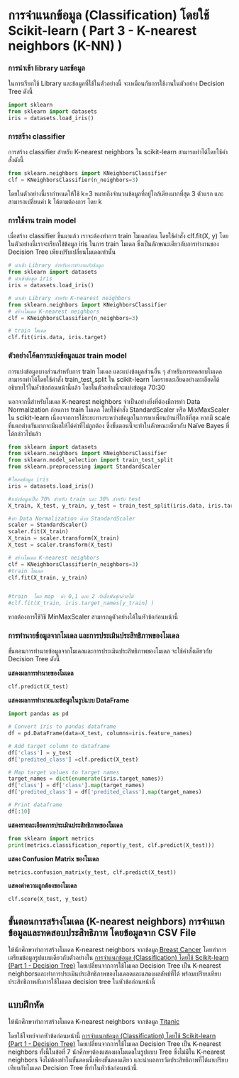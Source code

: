# การจำแนกข้อมูล (Classification) โดยใช้ Scikit-learn ( Part 3 - K-nearest neighbors (K-NN) )


### การนำเข้า library และข้อมูล
ในการเรียกใช้ Library และข้อมูลที่ใช้ในตัวอย่างนี้ จะเหมือนกับการใช้งานในตัวอย่าง Decision Tree ดังนี้

```python
import sklearn
from sklearn import datasets
iris = datasets.load_iris()
```


### การสร้าง classifier 

การสร้าง classifier สำหรับ K-nearest neighbors ใน scikit-learn สามารถทำได้โดยใช้คำสั่งดังนี้

```python
from sklearn.neighbors import KNeighborsClassifier
clf = KNeighborsClassifier(n_neighbors=3)
```

โดยในตัวอย่างนี้เรากำหนดให้ใช้ k=3 หมายถึงจำนวนข้อมูลที่อยู่ใกล้เดียงมากที่สุด 3 ตัวแรก  และสามารถเปลี่ยนค่า k ได้ตามต้องการ โดย k 

### การใช้งาน train model
เมื่อสร้าง classifier ขึ้นมาแล้ว เราจะต้องทำการ train โมเดลก่อน โดยใช้คำสั่ง clf.fit(X, y)
โดยในตัวอย่างนี้เราจะเรียกใข้ข้อมูล iris ในการ train โมเดล ซึ่งเป็นลักษณะเดียวกับการทำงานของ Decision Tree เพียงปรับเปลี่ยนโมเดลเท่านั้น

```python
# นำเข้า Library สำหรับการทำงานกับข้อมูล
from sklearn import datasets
# นำเข้าข้อมูล iris
iris = datasets.load_iris()

# นำเข้า Library สำหรับ K-nearest neighbors
from sklearn.neighbors import KNeighborsClassifier
# สร้างโมเดล K-nearest neighbors
clf = KNeighborsClassifier(n_neighbors=3)

# train โมเดล
clf.fit(iris.data, iris.target)
```



### ตัวอย่างโค้ดการแบ่งข้อมูลและ train model

การแบ่งข้อมูลบางส่วนสำหรับการ train โมเดล และแบ่งข้อมูลส่วนอื่น ๆ สำหรับการทดสอบโมเดล สามารถทำได้โดยใช้คำสั่ง train_test_split ใน scikit-learn โดยรายละเอียดอย่างละเอียดได้อธิบายไว้ในหัวข้อก่อนหน้านี้แล้ว โดยในตัวอย่างนี้จะแบ่งข้อมูล 70:30 

นอกจากนี้สำหรับโมเดล  K-nearest neighbors จำเป็นอย่างยิ่งที่ต้องมีการทำ Data Normalization ก่อนการ train โมเดล โดยใช้คำสั่ง StandardScaler หรือ MixMaxScaler ใน scikit-learn เนื่องจากการใช้ระยะทางระหว่างข้อมูลในการหาเพื่อนบ้านที่ใกล้ที่สุด หากมี scale ที่แตกต่างกันมากจะมีผลให้ได้ค่าที่ไม่ถูกต้อง ซึ่งขั้นตอนนี้จะทำในลักษณะเดียวกับ Naïve Bayes ที่ได้กล่าวไปแล้ว

```python
from sklearn import datasets
from sklearn.neighbors import KNeighborsClassifier
from sklearn.model_selection import train_test_split
from sklearn.preprocessing import StandardScaler

#โหลดข้อมูล iris
iris = datasets.load_iris()

#แบ่งข้อมูลเป็น 70% สำหรับ train และ 30% สำหรับ test
X_train, X_test, y_train, y_test = train_test_split(iris.data, iris.target, test_size=0.3 ,stratify=y)

#ทำ Data Normalization ด้วย StandardScaler
scaler = StandardScaler()
scaler.fit(X_train)
X_train = scaler.transform(X_train)
X_test = scaler.transform(X_test)

# สร้างโมเดล K-nearest neighbors
clf = KNeighborsClassifier(n_neighbors=3)
#train โมเดล
clf.fit(X_train, y_train)


#train  โดย map  ค่า 0,1 และ 2 กับชื่อพันธุ์กล้วยไม้
#clf.fit(X_train, iris.target_names[y_train] )
```

หากต้องการใช้วิธี MinMaxScaler สามารถดูตัวอย่างได้ในหัวข้อก่อนหน้านี้



### การทำนายข้อมูลจากโมเดล และการประเมินประสิทธิภาพของโมเดล

ขั้นตอนการทำนายข้อมูลจากโมเดลและการประเมินประสิทธิภาพของโมเดล จะใช้คำสั่งเดียวกับ Decision Tree ดังนี้

**แสดงผลการทำนายของโมเดล**
```python
clf.predict(X_test)
```

**แสดงผลการทำนายและข้อมูลในรูปแบบ DataFrame**
```python
import pandas as pd

# Convert iris to pandas dataframe
df = pd.DataFrame(data=X_test, columns=iris.feature_names)

# Add target column to dataframe
df['class'] = y_test
df['predited_class'] =clf.predict(X_test)

# Map target values to target names
target_names = dict(enumerate(iris.target_names))
df['class'] = df['class'].map(target_names)
df['predited_class'] = df['predited_class'].map(target_names)

# Print dataframe
df[:10]
```


**แสดงรายละเอียดการประเมินประสิทธิภาพของโมเดล**

```python
from sklearn import metrics
print(metrics.classification_report(y_test, clf.predict(X_test)))
```


**แสดง Confusion Matrix ของโมเดล**

```python
metrics.confusion_matrix(y_test, clf.predict(X_test))
```

**แสดงค่าความถูกต้องของโมเดล**

```python
clf.score(X_test, y_test)
```

## ขั้นตอนการสร้างโมเดล (K-nearest neighbors) การจำแนกข้อมูลและทดสอบประสิทธิภาพ โดยข้อมูลจาก CSV File

ให้นักศึกษาทำการสร้างโมเดล K-nearest neighbors จากข้อมูล [ฺBreast Cancer](Datasets/breastCancer.csv) โดยทำการเตรียมข้อมูลรูปแบบเดียวกับตัวอย่างใน [การจำแนกข้อมูล (Classification) โดยใช้ Scikit-learn (Part 1 - Decision Tree)](06_Classification_DT.md) โดยเปลี่ยนจากการใช้โมเดล Decision Tree เป็น K-nearest neighborsและทำการประเมินประสิทธิภาพของโมเดลดและแสดงผลลัพธ์ที่ได้ พร้อมเปรียบเทียบประสิทธิภาพกับการใช้โมเดล decision tree ในหัวข้อก่อนหน้านี้

## แบบฝึกหัด

ให้นักศึกษาทำการสร้างโมเดล K-nearest neighbors จากข้อมูล [Titanic](Datasets/titanic.csv) 

โดยใช้โจทย์จากหัวข้อก่อนหน้านี้ [การจำแนกข้อมูล (Classification) โดยใช้ Scikit-learn (Part 1 - Decision Tree)](06_Classification_DT.md) โดยเปลี่ยนจากการใช้โมเดล Decision Tree เป็น K-nearest neighbors ทั้งนี้ในข้อที่ 7 นักศึกษาต้องแสดงผลโมเดลในรูปแบบ Tree ซึ่งไม่มีใน K-nearest neighbors จึงไม่ต้องทำในขั้นตอนนี้เพียงขั้นตอนเดียว และนำผลการวัดประสิทธิภาพที่ได้มาเปรียบเทียบกับโมเดล Decision Tree ที่ทำในหัวข้อก่อนหน้านี้
